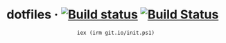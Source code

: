 # dotfiles · [![Build status](https://ci.appveyor.com/api/projects/status/omihdp14e5yg31yv?svg=true)](https://ci.appveyor.com/project/DiXN/dotfiles) [![Build Status](https://dev.azure.com/kaltschmidmichael/dotfiles/_apis/build/status/DiXN.dotfiles?branchName=master)](https://dev.azure.com/kaltschmidmichael/dotfiles/_build/latest?definitionId=1&branchName=master)

<p align="center">
  <code>iex (irm git.io/init.ps1)</code>
</p>
